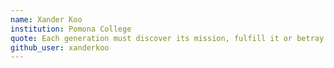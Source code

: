 ```yaml
---
name: Xander Koo
institution: Pomona College
quote: Each generation must discover its mission, fulfill it or betray it, in relative opacity. - F. Fanon
github_user: xanderkoo
---
```

